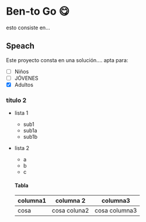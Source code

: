 # Ben-to Go :yum:
esto consiste en...

## Speach
Este proyecto consta  en una solución.... apta para: 
- [ ] Niños
- [ ] JÓVENES
- [x] Adultos
### título 2

* lista 1
  * sub1
  * sub1a
  * sub1b
* lista 2
  * a
  * b
  * c
  
  #### Tabla
  |columna1 | columna 2 | columna3|
  |---------|-----------|---------|
  |cosa | cosa coluna2 | cosa columna3|
 
